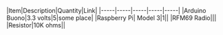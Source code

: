 |Item|Description|Quantity|Link|
|-----|-----|-----|-----|-----|
|Arduino Buono|3.3 volts|5|some place|
|Raspberry Pi| Model 3|1||
|RFM69 Radio|||
|Resistor|10K ohms||
